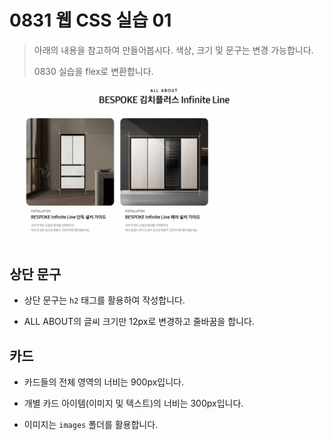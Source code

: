 # 0831 웹 CSS 실습 01

> 아래의 내용을 참고하여 만들어봅시다. 색상, 크기 및 문구는 변경 가능합니다.
>
> 0830 실습을 flex로 변환합니다.

![이미지](./README.PNG)

## 상단 문구

* 상단 문구는 `h2` 태그를 활용하여 작성합니다.

* ALL ABOUT의 글씨 크기만 12px로 변경하고 줄바꿈을 합니다.

## 카드

* 카드들의 전체 영역의 너비는 900px입니다.

* 개별 카드 아이템(이미지 및 텍스트)의 너비는 300px입니다.

* 이미지는 `images` 폴더를 활용합니다. 



